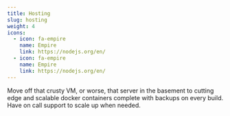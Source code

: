 ```yaml
---
title: Hosting
slug: hosting
weight: 4
icons:
  - icon: fa-empire
    name: Empire
    link: https://nodejs.org/en/
  - icon: fa-empire
    name: Empire
    link: https://nodejs.org/en/
---
```

Move off that crusty VM, or worse, that server in the basement to cutting edge and scalable docker containers complete with backups on every build. Have on call support to scale up when needed.

